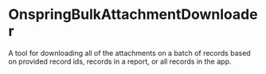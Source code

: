 # OnspringBulkAttachmentDownloader
A tool for downloading all of the attachments on a batch of records based on provided record ids, records in a report, or all records in the app.
